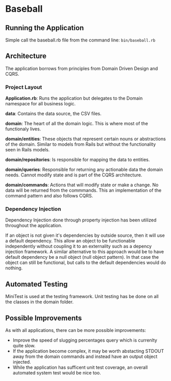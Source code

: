 # Baseball

## Running the Application
Simple call the baseball.rb file from the command line: `bin/baseball.rb`

## Architecture

The application borrows from principles from Domain Driven Design and CQRS.

### Project Layout

**Application.rb**: Runs the application but delegates to the Domain namespace for all business logic.

**data**: Contains the data source, the CSV files.

**domain**: The heart of all the domain logic. This is where most of the functionaly lives.

**domain/entities**: These objects that represent certain nouns or abstractions of the domain. 
  Similar to models from Rails but without the functionality seen in Rails models.

**domain/repositories**: Is responsible for mapping the data to entities.

**domain/queries**: Responsible for returning any actionable data the domain needs. 
  Cannot modify state and is part of the CQRS architecture.

**domain/commands**: Actions that will modify state or make a change. No data will be returned from the commmands.
This an implementation of the command pattern and also follows CQRS.


### Dependency Injection

Dependency Injection done through property injection has been utilized throughout the application.

If an object is not given it's dependencies by outside source, then it will use a default dependency.
This allow an object to be functionable independently without coupling it to an externality such as
a depency injection framework. A similar alternative to this approach would be to have default dependency
be a null object (null object pattern). In that case the object can still be functional, but calls to the
default dependencies would do nothing.

## Automated Testing

MiniTest is used at the testing framework. Unit testing has be done on all the classes in the domain folder.

## Possible Improvements

As with all applications, there can be more possible improvements:

- Improve the speed of  slugging percentages query which is currenlty quite slow. 
- If the application become complex, it may be worth abstacting STDOUT away from the domain commands 
  and instead have an output object injected. 
- While the application has sufficent unit test coverage, an overall automated system test would be nice too.
  